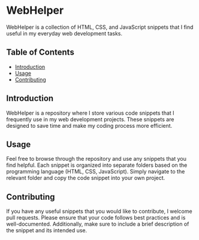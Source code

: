 # WebHelper

WebHelper is a collection of HTML, CSS, and JavaScript snippets that I find useful in my everyday web development tasks.

## Table of Contents

-   [Introduction](#introduction)
-   [Usage](#usage)
-   [Contributing](#contributing)

## Introduction

WebHelper is a repository where I store various code snippets that I frequently use in my web development projects. These snippets are designed to save time and make my coding process more efficient.

## Usage

Feel free to browse through the repository and use any snippets that you find helpful. Each snippet is organized into separate folders based on the programming language (HTML, CSS, JavaScript). Simply navigate to the relevant folder and copy the code snippet into your own project.

## Contributing

If you have any useful snippets that you would like to contribute, I welcome pull requests. Please ensure that your code follows best practices and is well-documented. Additionally, make sure to include a brief description of the snippet and its intended use.
